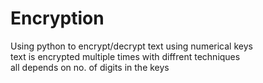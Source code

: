 # Encryption
Using python to encrypt/decrypt text using numerical keys<br>
text is encrypted multiple times with diffrent techniques<br>
all depends on no. of digits in the keys<br>

